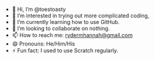 - 👋 Hi, I’m @toestoasty
- 👀 I’m interested in trying out more complicated coding,
- 🌱 I’m currently learning how to use GitHub.
- 💞️ I’m looking to collaborate on nothing.
- 📫 How to reach me: rydermhannah@gmail.com
- 😄 Pronouns: He/Him/His
- ⚡ Fun fact: I used to use Scratch regularly.

<!---
toestoasty/toestoasty is a ✨ special ✨ repository because its `README.md` (this file) appears on your GitHub profile.
You can click the Preview link to take a look at your changes.
--->
